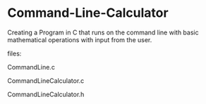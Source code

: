 # Command-Line-Calculator
Creating a Program in C that runs on the command line with basic mathematical operations with input from the user. 

files:

CommandLine.c

CommandLineCalculator.c

CommandLineCalculator.h
